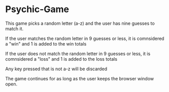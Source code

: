 # Psychic-Game

This game picks a random letter (a-z) and the user has nine guesses to match it.  

If the user matches the random letter in 9 guesses or less, it is comnsidered a "win" and 1 is added to the win totals

If the user does not match the random letter in 9 guesses or less, it is comnsidered a "loss" and 1 is added to the loss totals

Any key pressed that is not a-z will be discarded

The game continues for as long as the user keeps the browser window open.